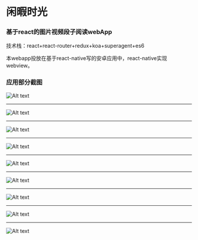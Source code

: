 ﻿<h1>闲暇时光</h1>
<h3>基于react的图片视频段子阅读webApp</h3>

技术栈：react+react-router+redux+koa+superagent+es6

本webapp投放在基于react-native写的安卓应用中，react-native实现webview。

<h3>应用部分截图</h3>

![Alt text](./screenshot/1.png)
*****************************************************************************

![Alt text](./screenshot/2.png)
*****************************************************************************

![Alt text](./screenshot/3.png)
*****************************************************************************

![Alt text](./screenshot/4.png)
*****************************************************************************

![Alt text](./screenshot/5.png)
*****************************************************************************

![Alt text](./screenshot/6.png)
*****************************************************************************

![Alt text](./screenshot/7.png)
*****************************************************************************

![Alt text](./screenshot/8.png)
*****************************************************************************

![Alt text](./screenshot/9.png)
